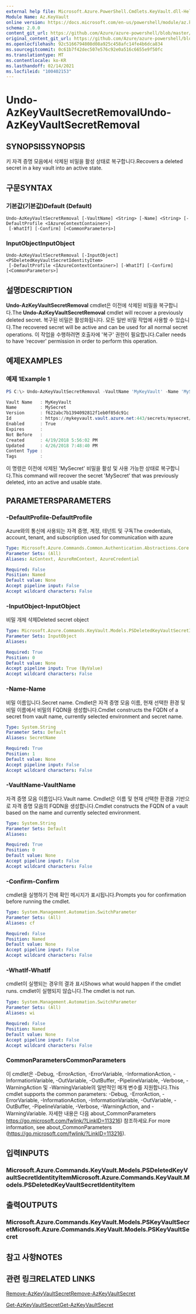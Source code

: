 ```yaml
---
external help file: Microsoft.Azure.PowerShell.Cmdlets.KeyVault.dll-Help.xml
Module Name: Az.KeyVault
online version: https://docs.microsoft.com/en-us/powershell/module/az.keyvault/undo-azkeyvaultsecretremoval
schema: 2.0.0
content_git_url: https://github.com/Azure/azure-powershell/blob/master/src/KeyVault/KeyVault/help/Undo-AzKeyVaultSecretRemoval.md
original_content_git_url: https://github.com/Azure/azure-powershell/blob/master/src/KeyVault/KeyVault/help/Undo-AzKeyVaultSecretRemoval.md
ms.openlocfilehash: 92c5166794808d08a925c458afc14fe4b6dca834
ms.sourcegitcommit: 0c61b7f42dec507e576c92e0a516c6655e9f50fc
ms.translationtype: MT
ms.contentlocale: ko-KR
ms.lasthandoff: 02/14/2021
ms.locfileid: "100402153"
---
```

# <span data-ttu-id="dc8a0-101">Undo-AzKeyVaultSecretRemoval</span><span class="sxs-lookup"><span data-stu-id="dc8a0-101">Undo-AzKeyVaultSecretRemoval</span></span>

## <span data-ttu-id="dc8a0-102">SYNOPSIS</span><span class="sxs-lookup"><span data-stu-id="dc8a0-102">SYNOPSIS</span></span>
<span data-ttu-id="dc8a0-103">키 자격 증명 모음에서 삭제된 비밀을 활성 상태로 복구합니다.</span><span class="sxs-lookup"><span data-stu-id="dc8a0-103">Recovers a deleted secret in a key vault into an active state.</span></span>

## <span data-ttu-id="dc8a0-104">구문</span><span class="sxs-lookup"><span data-stu-id="dc8a0-104">SYNTAX</span></span>

### <span data-ttu-id="dc8a0-105">기본값(기본값)</span><span class="sxs-lookup"><span data-stu-id="dc8a0-105">Default (Default)</span></span>
```
Undo-AzKeyVaultSecretRemoval [-VaultName] <String> [-Name] <String> [-DefaultProfile <IAzureContextContainer>]
 [-WhatIf] [-Confirm] [<CommonParameters>]
```

### <span data-ttu-id="dc8a0-106">InputObject</span><span class="sxs-lookup"><span data-stu-id="dc8a0-106">InputObject</span></span>
```
Undo-AzKeyVaultSecretRemoval [-InputObject] <PSDeletedKeyVaultSecretIdentityItem>
 [-DefaultProfile <IAzureContextContainer>] [-WhatIf] [-Confirm] [<CommonParameters>]
```

## <span data-ttu-id="dc8a0-107">설명</span><span class="sxs-lookup"><span data-stu-id="dc8a0-107">DESCRIPTION</span></span>
<span data-ttu-id="dc8a0-108">**Undo-AzKeyVaultSecretRemoval** cmdlet은 이전에 삭제된 비밀을 복구합니다.</span><span class="sxs-lookup"><span data-stu-id="dc8a0-108">The **Undo-AzKeyVaultSecretRemoval** cmdlet will recover a previously deleted secret.</span></span>
<span data-ttu-id="dc8a0-109">복구된 비밀은 활성화됩니다. 모든 일반 비밀 작업에 사용할 수 있습니다.</span><span class="sxs-lookup"><span data-stu-id="dc8a0-109">The recovered secret will be active and can be used for all normal secret operations.</span></span>
<span data-ttu-id="dc8a0-110">이 작업을 수행하려면 호출자에 '복구' 권한이 필요합니다.</span><span class="sxs-lookup"><span data-stu-id="dc8a0-110">Caller needs to have 'recover' permission in order to perform this operation.</span></span>

## <span data-ttu-id="dc8a0-111">예제</span><span class="sxs-lookup"><span data-stu-id="dc8a0-111">EXAMPLES</span></span>

### <span data-ttu-id="dc8a0-112">예제 1</span><span class="sxs-lookup"><span data-stu-id="dc8a0-112">Example 1</span></span>
```powershell
PS C:\> Undo-AzKeyVaultSecretRemoval -VaultName 'MyKeyVault' -Name 'MySecret'

Vault Name   : MyKeyVault
Name         : MySecret
Version      : f622abc7b1394092812f1eb0f85dc91c
Id           : https://mykeyvault.vault.azure.net:443/secrets/mysecret/f622abc7b1394092812f1eb0f85dc91c
Enabled      : True
Expires      :
Not Before   :
Created      : 4/19/2018 5:56:02 PM
Updated      : 4/26/2018 7:48:40 PM
Content Type :
Tags         :
```

<span data-ttu-id="dc8a0-113">이 명령은 이전에 삭제된 'MySecret' 비밀을 활성 및 사용 가능한 상태로 복구합니다.</span><span class="sxs-lookup"><span data-stu-id="dc8a0-113">This command will recover the secret 'MySecret' that was previously deleted, into an active and usable state.</span></span>

## <span data-ttu-id="dc8a0-114">PARAMETERS</span><span class="sxs-lookup"><span data-stu-id="dc8a0-114">PARAMETERS</span></span>

### <span data-ttu-id="dc8a0-115">-DefaultProfile</span><span class="sxs-lookup"><span data-stu-id="dc8a0-115">-DefaultProfile</span></span>
<span data-ttu-id="dc8a0-116">Azure와의 통신에 사용되는 자격 증명, 계정, 테넌트 및 구독</span><span class="sxs-lookup"><span data-stu-id="dc8a0-116">The credentials, account, tenant, and subscription used for communication with azure</span></span>

```yaml
Type: Microsoft.Azure.Commands.Common.Authentication.Abstractions.Core.IAzureContextContainer
Parameter Sets: (All)
Aliases: AzContext, AzureRmContext, AzureCredential

Required: False
Position: Named
Default value: None
Accept pipeline input: False
Accept wildcard characters: False
```

### <span data-ttu-id="dc8a0-117">-InputObject</span><span class="sxs-lookup"><span data-stu-id="dc8a0-117">-InputObject</span></span>
<span data-ttu-id="dc8a0-118">비밀 개체 삭제</span><span class="sxs-lookup"><span data-stu-id="dc8a0-118">Deleted secret object</span></span>

```yaml
Type: Microsoft.Azure.Commands.KeyVault.Models.PSDeletedKeyVaultSecretIdentityItem
Parameter Sets: InputObject
Aliases:

Required: True
Position: 0
Default value: None
Accept pipeline input: True (ByValue)
Accept wildcard characters: False
```

### <span data-ttu-id="dc8a0-119">-Name</span><span class="sxs-lookup"><span data-stu-id="dc8a0-119">-Name</span></span>
<span data-ttu-id="dc8a0-120">비밀 이름입니다.</span><span class="sxs-lookup"><span data-stu-id="dc8a0-120">Secret name.</span></span>
<span data-ttu-id="dc8a0-121">Cmdlet은 자격 증명 모음 이름, 현재 선택한 환경 및 비밀 이름에서 비밀의 FQDN을 생성합니다.</span><span class="sxs-lookup"><span data-stu-id="dc8a0-121">Cmdlet constructs the FQDN of a secret from vault name, currently selected environment and secret name.</span></span>

```yaml
Type: System.String
Parameter Sets: Default
Aliases: SecretName

Required: True
Position: 1
Default value: None
Accept pipeline input: False
Accept wildcard characters: False
```

### <span data-ttu-id="dc8a0-122">-VaultName</span><span class="sxs-lookup"><span data-stu-id="dc8a0-122">-VaultName</span></span>
<span data-ttu-id="dc8a0-123">자격 증명 모음 이름입니다.</span><span class="sxs-lookup"><span data-stu-id="dc8a0-123">Vault name.</span></span>
<span data-ttu-id="dc8a0-124">Cmdlet은 이름 및 현재 선택한 환경을 기반으로 자격 증명 모음의 FQDN을 생성합니다.</span><span class="sxs-lookup"><span data-stu-id="dc8a0-124">Cmdlet constructs the FQDN of a vault based on the name and currently selected environment.</span></span>

```yaml
Type: System.String
Parameter Sets: Default
Aliases:

Required: True
Position: 0
Default value: None
Accept pipeline input: False
Accept wildcard characters: False
```

### <span data-ttu-id="dc8a0-125">-Confirm</span><span class="sxs-lookup"><span data-stu-id="dc8a0-125">-Confirm</span></span>
<span data-ttu-id="dc8a0-126">cmdlet을 실행하기 전에 확인 메시지가 표시됩니다.</span><span class="sxs-lookup"><span data-stu-id="dc8a0-126">Prompts you for confirmation before running the cmdlet.</span></span>

```yaml
Type: System.Management.Automation.SwitchParameter
Parameter Sets: (All)
Aliases: cf

Required: False
Position: Named
Default value: None
Accept pipeline input: False
Accept wildcard characters: False
```

### <span data-ttu-id="dc8a0-127">-WhatIf</span><span class="sxs-lookup"><span data-stu-id="dc8a0-127">-WhatIf</span></span>
<span data-ttu-id="dc8a0-128">cmdlet이 실행되는 경우의 결과 표시</span><span class="sxs-lookup"><span data-stu-id="dc8a0-128">Shows what would happen if the cmdlet runs.</span></span>
<span data-ttu-id="dc8a0-129">cmdlet이 실행되지 않습니다.</span><span class="sxs-lookup"><span data-stu-id="dc8a0-129">The cmdlet is not run.</span></span>

```yaml
Type: System.Management.Automation.SwitchParameter
Parameter Sets: (All)
Aliases: wi

Required: False
Position: Named
Default value: None
Accept pipeline input: False
Accept wildcard characters: False
```

### <span data-ttu-id="dc8a0-130">CommonParameters</span><span class="sxs-lookup"><span data-stu-id="dc8a0-130">CommonParameters</span></span>
<span data-ttu-id="dc8a0-131">이 cmdlet은 -Debug, -ErrorAction, -ErrorVariable, -InformationAction, -InformationVariable, -OutVariable, -OutBuffer, -PipelineVariable, -Verbose, -WarningAction 및 -WarningVariable의 일반적인 매개 변수를 지원합니다.</span><span class="sxs-lookup"><span data-stu-id="dc8a0-131">This cmdlet supports the common parameters: -Debug, -ErrorAction, -ErrorVariable, -InformationAction, -InformationVariable, -OutVariable, -OutBuffer, -PipelineVariable, -Verbose, -WarningAction, and -WarningVariable.</span></span> <span data-ttu-id="dc8a0-132">자세한 내용은 다음 about_CommonParameters https://go.microsoft.com/fwlink/?LinkID=113216) 참조하세요.</span><span class="sxs-lookup"><span data-stu-id="dc8a0-132">For more information, see about_CommonParameters (https://go.microsoft.com/fwlink/?LinkID=113216).</span></span>

## <span data-ttu-id="dc8a0-133">입력</span><span class="sxs-lookup"><span data-stu-id="dc8a0-133">INPUTS</span></span>

### <span data-ttu-id="dc8a0-134">Microsoft.Azure.Commands.KeyVault.Models.PSDeletedKeyVaultSecretIdentityItem</span><span class="sxs-lookup"><span data-stu-id="dc8a0-134">Microsoft.Azure.Commands.KeyVault.Models.PSDeletedKeyVaultSecretIdentityItem</span></span>

## <span data-ttu-id="dc8a0-135">출력</span><span class="sxs-lookup"><span data-stu-id="dc8a0-135">OUTPUTS</span></span>

### <span data-ttu-id="dc8a0-136">Microsoft.Azure.Commands.KeyVault.Models.PSKeyVaultSecret</span><span class="sxs-lookup"><span data-stu-id="dc8a0-136">Microsoft.Azure.Commands.KeyVault.Models.PSKeyVaultSecret</span></span>

## <span data-ttu-id="dc8a0-137">참고 사항</span><span class="sxs-lookup"><span data-stu-id="dc8a0-137">NOTES</span></span>

## <span data-ttu-id="dc8a0-138">관련 링크</span><span class="sxs-lookup"><span data-stu-id="dc8a0-138">RELATED LINKS</span></span>

[<span data-ttu-id="dc8a0-139">Remove-AzKeyVaultSecret</span><span class="sxs-lookup"><span data-stu-id="dc8a0-139">Remove-AzKeyVaultSecret</span></span>](./Remove-AzKeyVaultSecret.md)


[<span data-ttu-id="dc8a0-140">Get-AzKeyVaultSecret</span><span class="sxs-lookup"><span data-stu-id="dc8a0-140">Get-AzKeyVaultSecret</span></span>](./Get-AzKeyVaultSecret.md)
